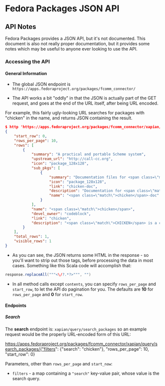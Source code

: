 # Fedora Packages JSON API

## API Notes

Fedora Packages provides a JSON API, but it's not documented. This document is
also not really proper documentation, but it provides some notes which may be
useful to anyone ever looking to use the API.

### Accessing the API

#### General Information

* The global JSON endpoint is
  `https://apps.fedoraproject.org/packages/fcomm_connector/`

* The API works a bit "oddly" in that the JSON is actually part of the GET
request, and goes at the end of the URL itself, after being URL encoded.

For example, this fairly ugly-looking URL searches for packages with "chicken"
in the name, and returns JSON containing the result.

```json
$ http 'https://apps.fedoraproject.org/packages/fcomm_connector/xapian/query/search_packages/%7B%22filters%22%3A%7B%22search%22%3A%22chicken%22%7D%2C%22rows_per_page%22%3A10%2C%22start_row%22%3A0%7D' | json_reformat
{
    "start_row": 0,
    "rows_per_page": 10,
    "rows": [
        {
            "summary": "A practical and portable Scheme system",
            "upstream_url": "http://call-cc.org",
            "icon": "package_128x128",
            "sub_pkgs": [
                {
                    "summary": "Documentation files for <span class=\"match\">CHICKEN</span> scheme.",
                    "icon": "package_128x128",
                    "link": "chicken-doc",
                    "description": "Documentation for <span class=\"match\">CHICKEN</span> (<span class=\"match\">chicken</span>-scheme).",
                    "name": "<span class=\"match\">chicken</span>-doc"
                }
            ],
            "name": "<span class=\"match\">chicken</span>",
            "devel_owner": "codeblock",
            "link": "chicken",
            "description": "<span class=\"match\">CHICKEN</span> is a compiler for the Scheme programming language.\n<span class=\"match\">CHICKEN</span> produces portable, efficient C, supports almost all of the R5RS\nScheme language standard, and includes many enhancements and extensions."
        }
    ],
    "total_rows": 1,
    "visible_rows": 1
}
```

* As you can see, the JSON returns some HTML in the response - so you'll want to
strip out those tags, before processing the data in most cases. Something like
this Scala code will accomplish that:

```scala
response.replaceAll("""<\/?.*?>""", "")
```

* In all method calls except `contents`, you can specify `rows_per_page` and
  `start_row`, to let the API do pagination for you. The defaults are
  **10** for `rows_per_page` and **0** for `start_row`.

#### Endpoints

##### Search

The **search** endpoint is: `xapian/query/search_packages` so an example request
would be the properly URL-encoded form of this URL:

https://apps.fedoraproject.org/packages/fcomm_connector/xapian/query/search_packages/{"filters": {"search": "chicken"}, "rows_per_page": 10, "start_row": 0}

Parameters, other than `rows_per_page` and `start_now`:

* `filters` - a map containing a `"search"` key-value pair, whose value is the search query.
